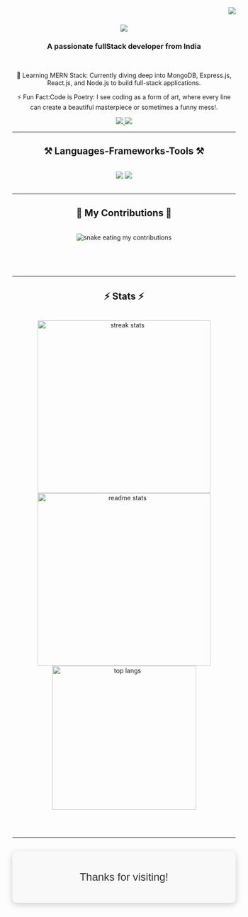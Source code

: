 <img align="right" src="https://visitor-badge.laobi.icu/badge?page_id=Krishnavenu6.Krishnavenu6" />

<h1 align="center">
    <img src="https://readme-typing-svg.herokuapp.com/?font=Righteous&size=35&center=true&vCenter=true&width=500&height=70&duration=4000&lines=Hi+There!+👋;+I'm+KrishnaVenuSubrahmanyam;" />
</h1>

<h3 align="center">A passionate fullStack developer from India</h3>

<br/>

<div align="center">
 
 🔭 Learning MERN Stack: Currently diving deep into MongoDB, Express.js, React.js, and Node.js to build full-stack applications.</br>

 ⚡ Fun Fact:Code is Poetry: I see coding as a form of art, where every line can create a beautiful masterpiece or sometimes a funny mess!.
 

 </div>
 
<div align="center"> 
  <a href="mailto:krishnavenu256@gmail.com">
    <img src="https://img.shields.io/badge/Gmail-333333?style=for-the-badge&logo=gmail&logoColor=red" />
  </a>
  <a href="https://www.linkedin.com/in/krishna-venu-subrahmanyam/" target="_blank">
    <img src="https://img.shields.io/badge/LinkedIn-0077B5?style=for-the-badge&logo=linkedin&logoColor=white" target="_blank" />
  </a>
</div>

 <hr/>
 
<h2 align="center">⚒️ Languages-Frameworks-Tools ⚒️</h2>
<br/>
<div align="center">
    <img src="https://skillicons.dev/icons?i=react,bootstrap,html,css,vscode,github,tailwind,git" />
    <img src="https://skillicons.dev/icons?i=python,javascript,mongodb,java,mysql" /><br>
</div>

<br/>
<hr/>
<div align="center">
  <h2>🐍 My Contributions 🐍</h2>
  <br>
  <img alt="snake eating my contributions" src="https://raw.githubusercontent.com/Krishnavenu6/Krishnavenu6/output/github-contribution-grid-snake.svg" />
  
  <br/><br/><br/>
</div>

<hr/>

<h2 align="center">⚡ Stats ⚡</h2>
<br>
<div align=center>
  <img width=390 src="https://github-readme-streak-stats-krishnavenu6.vercel.app/?user=Krishnavenu6&count_private=true&theme=react&border_radius=10" alt="streak stats"/>
  <img width=390 src="https://github-readme-stats-krishnavenu6.vercel.app/api?username=Krishnavenu6&count_private=true&show_icons=true&theme=react&rank_icon=github&border_radius=10" alt="readme stats" />
  <br/>
  <img width=325 align="center" src="https://github-readme-stats-Krishnavenu6.vercel.app/api/top-langs/?username=krishnavenu6&hide=HTML&langs_count=8&layout=compact&theme=react&border_radius=10&size_weight=0.5&count_weight=0.5&exclude_repo=github-readme-stats" alt="top langs" />
</div>

<br/><br/>

<hr/>

<br/>

<div align="center" style="background-color: #f9f9f9; padding: 20px; border-radius: 10px; box-shadow: 0 4px 15px rgba(0, 0, 0, 0.2);">
    <p style="font-size: 24px; color: #333; font-family: Arial, sans-serif;">Thanks for visiting!</p>
</div>

<br/>
